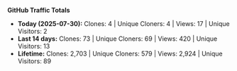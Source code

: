 
**GitHub Traffic Totals**

- **Today (2025-07-30):** Clones: 4 | Unique Cloners: 4 | Views: 17 | Unique Visitors: 2
- **Last 14 days:** Clones: 73 | Unique Cloners: 69 | Views: 420 | Unique Visitors: 13
- **Lifetime:** Clones: 2,703 | Unique Cloners: 579 | Views: 2,924 | Unique Visitors: 89
